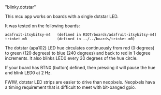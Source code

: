 
"blinky.dotstar"

This mcu app works on boards with a single dotstar LED. 

It was tested on the following boards:

    adafruit-itsybitsy-m4   (defined in RIOT/boards/adafruit-itsybitsy-m4)
    trinket-m0              (defined in ../../boards/trinket-m0)

The dotstar (apa102) LED hue circulates continuously from red (0 degrees) to
green (120 degrees) to blue (240 degrees) and back to red in 1 degree
increments.  It also blinks LED0 every 30 degrees of the hue circle.

If your board has BTN0 (button) defined, then pressing it will pause the hue
and blink LED0 at 2 Hz.

FWIW, dotstar LED strips are easier to drive than neopixels. Neopixels hava a
timing requirement that is difficult to meet with bit-banged gpio.

